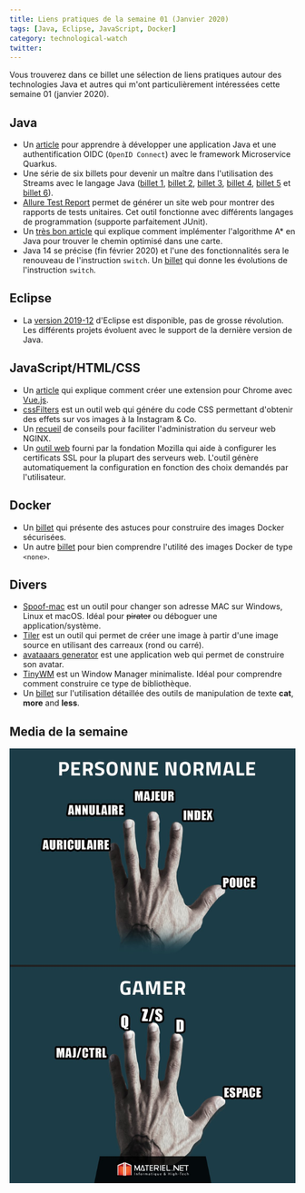 ```yaml
---
title: Liens pratiques de la semaine 01 (Janvier 2020)
tags: [Java, Eclipse, JavaScript, Docker]
category: technological-watch
twitter: 
---
```


Vous trouverez dans ce billet une sélection de liens pratiques autour des technologies Java et autres qui m'ont particulièrement intéressées cette semaine 01 (janvier 2020).

## Java

* Un [article](https://developer.okta.com/blog/2019/09/30/java-quarkus-oidc) pour apprendre à développer une application Java et une authentification OIDC (`OpenID Connect`) avec le framework Microservice Quarkus.
* Une série de six billets pour devenir un maître dans l'utilisation des Streams avec le langage Java ([billet 1](http://minborgsjavapot.blogspot.com/2019/10/become-master-of-java-streams-part-1.html), [billet 2](http://minborgsjavapot.blogspot.com/2019/10/become-master-of-java-streams-part-2.html), [billet 3](http://minborgsjavapot.blogspot.com/2019/10/become-master-of-java-streams-part-3.html), [billet 4](http://minborgsjavapot.blogspot.com/2019/10/become-master-of-java-streams-part-4.html), [billet 5](http://minborgsjavapot.blogspot.com/2019/11/become-master-of-java-streams-part-5.html) et [billet 6](http://minborgsjavapot.blogspot.com/2019/11/become-master-of-java-streams-part-6.html)).
* [Allure Test Report](http://allure.qatools.ru/) permet de générer un site web pour montrer des rapports de tests unitaires. Cet outil fonctionne avec différents langages de programmation (supporte parfaitement JUnit).
* Un [très bon article](https://www.baeldung.com/java-a-star-pathfinding) qui explique comment implémenter l'algorithme A* en Java pour trouver le chemin optimisé dans une carte.
* Java 14 se précise (fin février 2020) et l'une des fonctionnalités sera le renouveau de l'instruction `switch`. Un [billet](https://java.developpez.com/actu/289369/La-version-stable-du-Java-Developpement-Kit-14-est-prevue-pour-fevrier-2020-petit-apercu-de-fonctionnalites-en-preversion/) qui donne les évolutions de l'instruction `switch`.

## Eclipse

* La [version 2019-12](https://eclipse.developpez.com/actu/288701/La-version-2019-12-de-l-environnement-de-developpement-integre-Eclipse-est-disponible-avec-son-lot-de-nouveautes-et-d-ameliorations/) d'Eclipse est disponible, pas de grosse révolution. Les différents projets évoluent avec le support de la dernière version de Java.

## JavaScript/HTML/CSS

* Un [article]( https://medium.com/@simoneldevig_80359/building-chrome-extensions-with-vue-js-cafaefb82bd4) qui explique comment créer une extension pour Chrome avec [Vue.js](https://vuejs.org/).
* [cssFilters](https://github.com/ghosh/cssFilters) est un outil web qui génére du code CSS permettant d'obtenir des effets sur vos images à la Instagram & Co.
* Un [recueil](https://github.com/trimstray/nginx-admins-handbook) de conseils pour faciliter l'administration du serveur web NGINX.
* Un [outil web](https://ssl-config.mozilla.org) fourni par la fondation Mozilla qui aide à configurer les certificats SSL pour la plupart des serveurs web. L'outil génère automatiquement la configuration en fonction des choix demandés par l'utilisateur.

## Docker

* Un [billet](https://snyk.io/blog/10-docker-image-security-best-practices) qui présente des astuces pour construire des images Docker sécurisées.
* Un autre [billet](https://itnext.io/docker-tips-about-none-images-39fb34b20bc5) pour bien comprendre l'utilité des images Docker de type `<none>`.

## Divers

* [Spoof-mac](https://github.com/feross/SpoofMAC) est un outil pour changer son adresse MAC sur Windows, Linux et macOS. Idéal pour ~~pirater~~ ou déboguer une application/système.
* [Tiler](https://github.com/nuno-faria/tiler) est un outil qui permet de créer une image à partir d'une image source en utilisant des carreaux (rond ou carré).
* [avataaars generator](https://getavataaars.com/) est une application web qui permet de construire son avatar.
* [TinyWM](http://incise.org/tinywm.html) est un Window Manager minimaliste. Idéal pour comprendre comment construire ce type de bibliothèque.
* Un [billet](https://www.baeldung.com/linux/files-cat-more-less) sur l'utilisation détaillée des outils de manipulation de texte **cat**, **more** and **less**.

## Media de la semaine

![LinuxTools](/images/gifofzweek/hand.jpg)
